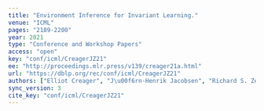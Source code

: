 ```yaml
---
title: "Environment Inference for Invariant Learning."
venue: "ICML"
pages: "2189-2200"
year: 2021
type: "Conference and Workshop Papers"
access: "open"
key: "conf/icml/CreagerJZ21"
ee: "http://proceedings.mlr.press/v139/creager21a.html"
url: "https://dblp.org/rec/conf/icml/CreagerJZ21"
authors: ["Elliot Creager", "J\u00f6rn-Henrik Jacobsen", "Richard S. Zemel"]
sync_version: 3
cite_key: "conf/icml/CreagerJZ21"
---
```

